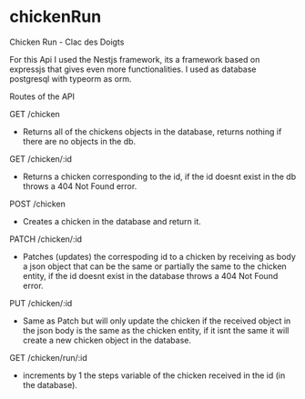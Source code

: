 # chickenRun
Chicken Run - Clac des Doigts

For this Api I used the Nestjs framework, its a framework based on expressjs that gives even more functionalities. I used as database postgresql with typeorm as orm.

Routes of the API

GET /chicken
  - Returns all of the chickens objects in the database, returns nothing if there are no objects in the db.

GET /chicken/:id
  - Returns a chicken corresponding to the id, if the id doesnt exist in the db throws a 404 Not Found error.

POST /chicken
  - Creates a chicken in the database and return it.

PATCH /chicken/:id
  - Patches (updates) the correspoding id to a chicken by receiving as body a json object that can be the same or partially the same to the chicken entity, if the id doesnt exist in the database throws a 404 Not Found error.

PUT /chicken/:id
  - Same as Patch but will only update the chicken if the received object in the json body is the same as the chicken entity, if it isnt the same it will create a new chicken object in the database.

GET /chicken/run/:id
  - increments by 1 the steps variable of the chicken received in the id (in the database).
